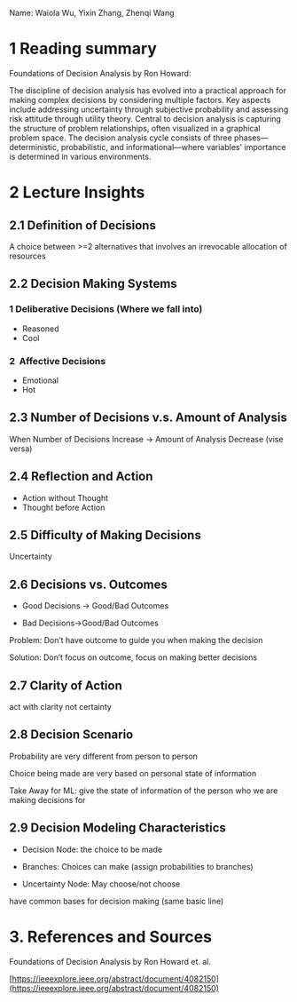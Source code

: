 Name: Waiola Wu, Yixin Zhang, Zhenqi Wang

# 1 Reading summary

Foundations of Decision Analysis by Ron Howard:

The discipline of decision analysis has evolved into a practical approach for making complex decisions by considering multiple factors. Key aspects include addressing uncertainty through subjective probability and assessing risk attitude through utility theory. Central to decision analysis is capturing the structure of problem relationships, often visualized in a graphical problem space. The decision analysis cycle consists of three phases—deterministic, probabilistic, and informational—where variables' importance is determined in various environments.

# 2 Lecture Insights

## 2.1 Definition of Decisions

A choice between >=2 alternatives that involves an irrevocable allocation of resources

## 2.2 Decision Making Systems

### 1 Deliberative Decisions (Where we fall into)

- Reasoned
- Cool
### 2  Affective Decisions

- Emotional
- Hot
## 2.3 Number of Decisions v.s. Amount of Analysis

When Number of Decisions Increase → Amount of Analysis Decrease (vise versa)
## 2.4 Reflection and Action

- Action without Thought
- Thought before Action

## 2.5 Difficulty of Making Decisions
Uncertainty

## 2.6 Decisions vs. Outcomes

- Good Decisions → Good/Bad Outcomes

- Bad Decisions→Good/Bad Outcomes

Problem: Don’t have outcome to guide you when making the decision

Solution: Don’t focus on outcome, focus on making better decisions

## 2.7 Clarity of Action

act with clarity not certainty

## 2.8 Decision Scenario

Probability are very different from person to person

Choice being made are very based on personal state of information

Take Away for ML: give the state of information of the person who we are making decisions for

## 2.9 Decision Modeling Characteristics

- Decision Node: the choice to be made

- Branches: Choices can make (assign probabilities to branches)

- Uncertainty Node: May choose/not choose

have common bases for decision making (same basic line)

# 3. References and Sources

Foundations of Decision Analysis by Ron Howard et. al.

[https://ieeexplore.ieee.org/abstract/document/4082150](https://ieeexplore.ieee.org/abstract/document/4082150)
